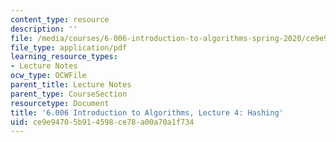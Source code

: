 ```yaml
---
content_type: resource
description: ''
file: /media/courses/6-006-introduction-to-algorithms-spring-2020/ce9e94705b914598ce78a00a70a1f734_MIT6_006S20_lec4.pdf
file_type: application/pdf
learning_resource_types:
- Lecture Notes
ocw_type: OCWFile
parent_title: Lecture Notes
parent_type: CourseSection
resourcetype: Document
title: '6.006 Introduction to Algorithms, Lecture 4: Hashing'
uid: ce9e9470-5b91-4598-ce78-a00a70a1f734
---
```

